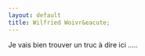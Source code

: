 ```yaml
---
layout: default
title: Wilfried Woivr&eacute;
---
```


Je vais bien trouver un truc à dire ici .....
